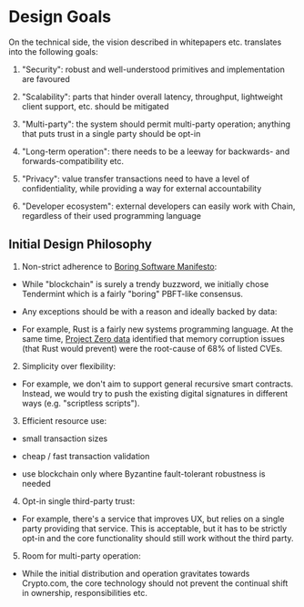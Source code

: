 # Design Goals
On the technical side, the vision described in whitepapers etc. translates into the following goals:

1. "Security": robust and well-understood primitives and implementation are favoured

2. "Scalability": parts that hinder overall latency, throughput, lightweight client support, etc. should be mitigated

3. "Multi-party": the system should permit multi-party operation; anything that puts trust in a single party should be opt-in

4. "Long-term operation": there needs to be a leeway for backwards- and forwards-compatibility etc.

5. "Privacy": value transfer transactions need to have a level of confidentiality, while providing a way for external accountability

6. "Developer ecosystem": external developers can easily work with Chain, regardless of their used programming language

## Initial Design Philosophy

1. Non-strict adherence to [Boring Software Manifesto](https://tqdev.com/2018-the-boring-software-manifesto):

- While "blockchain" is surely a trendy buzzword, we initially chose Tendermint which is a fairly "boring" PBFT-like consensus.

- Any exceptions should be with a reason and ideally backed by data:

* For example, Rust is a fairly new systems programming language. At the same time, [Project Zero data](https://googleprojectzero.blogspot.com/p/0day.html) identified that memory corruption issues (that Rust would prevent) were the root-cause of 68% of listed CVEs.

2. Simplicity over flexibility:

- For example, we don't aim to support general recursive smart contracts. Instead, we would try to push the existing digital signatures in different ways (e.g. "scriptless scripts").

3. Efficient resource use:

- small transaction sizes

- cheap / fast transaction validation

- use blockchain only where Byzantine fault-tolerant robustness is needed

4. Opt-in single third-party trust:

- For example, there's a service that improves UX, but relies on a single party providing that service. This is acceptable, but it has to be strictly opt-in and the core functionality should still work without the third party.

5. Room for multi-party operation:

- While the initial distribution and operation gravitates towards Crypto.com, 
the core technology should not prevent the continual shift in ownership, responsibilities etc.